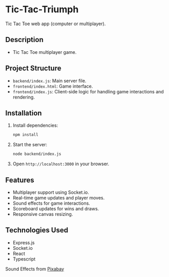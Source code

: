 # Tic-Tac-Triumph

Tic Tac Toe web app (computer or multiplayer).

## Description

- Tic Tac Toe multiplayer game.

## Project Structure

- `backend/index.js`: Main server file.
- `frontend/index.html`: Game interface.
- `frontend/index.js`: Client-side logic for handling game interactions and rendering.

## Installation

1. Install dependencies:
   ```sh
   npm install
   ```
2. Start the server:
   ```sh
   node backend/index.js
   ```
3. Open `http://localhost:3000` in your browser.

## Features

- Multiplayer support using Socket.io.
- Real-time game updates and player moves.
- Sound effects for game interactions.
- Scoreboard updates for wins and draws.
- Responsive canvas resizing.

## Technologies Used

- Express.js
- Socket.io
- React
- Typescript

Sound Effects from <a href="https://pixabay.com/?utm_source=link-attribution&utm_medium=referral&utm_campaign=music&utm_content=6185">Pixabay</a>
